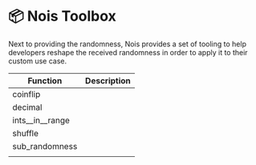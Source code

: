 # 📦 Nois Toolbox

Next to providing the randomness, Nois provides a set of tooling to help developers reshape the received randomness in order to apply it to their custom use case.

| Function          | Description |
| ----------------- | ----------- |
| coinflip          |             |
| decimal           |             |
| ints\__in\__range |             |
| shuffle           |             |
| sub\_randomness   |             |
|                   |             |
